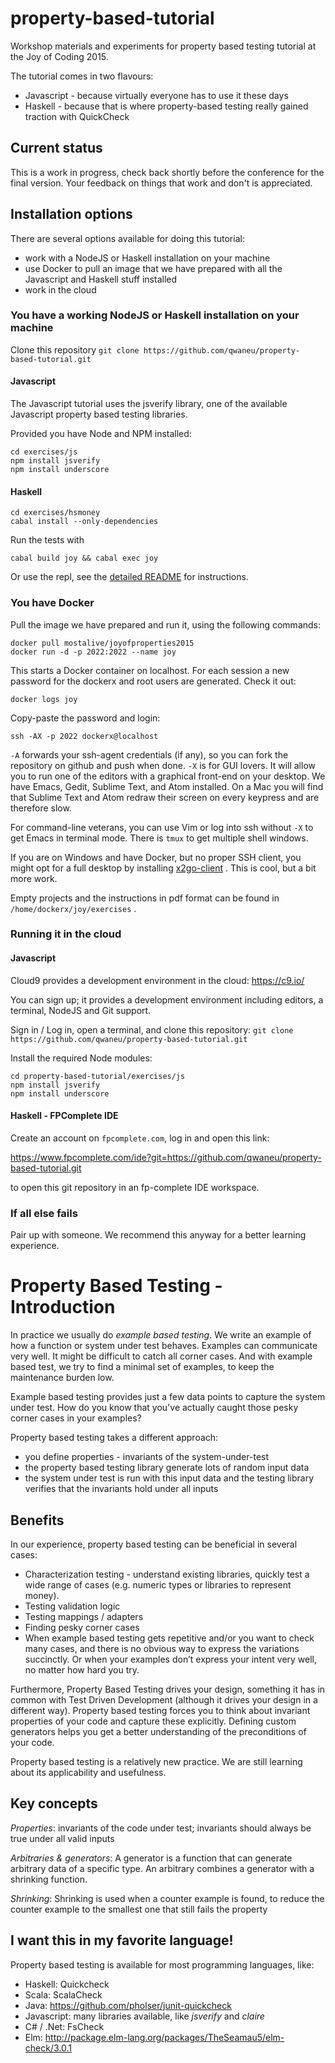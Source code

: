 # property-based-tutorial

Workshop materials and experiments for property based testing tutorial
at the Joy of Coding 2015.

The tutorial comes in two flavours:
- Javascript - because virtually everyone has to use it these days
- Haskell - because that is where property-based testing really gained traction with QuickCheck

## Current status

This is a work in progress, check back shortly before the conference for
the final version. Your feedback on things that work and don't is
appreciated.

## Installation options

There are several options available for doing this tutorial:
- work with a NodeJS or Haskell installation on your machine
- use Docker to pull an image that we have prepared with all the
  Javascript and Haskell stuff installed
- work in the cloud

### You have a working NodeJS or Haskell installation on your machine

Clone this repository 
`git clone https://github.com/qwaneu/property-based-tutorial.git`

#### Javascript

The Javascript tutorial uses the jsverify library, one of the available
Javascript property based testing libraries.

Provided you have Node and NPM installed:

```
cd exercises/js
npm install jsverify
npm install underscore
```

#### Haskell

```
cd exercises/hsmoney
cabal install --only-dependencies
```

Run the tests with
```
cabal build joy && cabal exec joy 
```

Or use the repl, see the [detailed README](exercises/hsmoney/README.md)
for instructions.

### You have Docker

Pull the image we have prepared and run it, using the following
commands:

```
docker pull mostalive/joyofproperties2015
docker run -d -p 2022:2022 --name joy
```

This starts a Docker container on localhost. For each session a new
password for the dockerx and root users are generated. Check it out:

```
docker logs joy
```

Copy-paste the password and login:

```
ssh -AX -p 2022 dockerx@localhost
```

`-A` forwards your ssh-agent credentials (if any), so you can fork the
repository on github and push when done. 
`-X` is for GUI lovers. It will allow you to run one of the editors with a graphical front-end
on your desktop. We have Emacs, Gedit, Sublime Text, and Atom installed.
On a Mac you will find that Sublime Text and Atom redraw their screen on
every keypress and are therefore slow. 

For command-line veterans, you can use Vim or log into ssh without `-X`
to get Emacs in terminal mode. There is `tmux` to get multiple
shell windows.

If you are on Windows and have Docker, but no proper SSH client, you might opt for a full desktop by
installing [x2go-client](http://wiki.x2go.org/doku.php/download:start) .
This is cool, but a bit more work.

Empty projects and the instructions in pdf format can be found in
`/home/dockerx/joy/exercises` .

### Running it in the cloud

#### Javascript 

Cloud9 provides a development environment in the cloud: https://c9.io/

You can sign up; it provides a development environment including
editors, a terminal, NodeJS and Git support. 

Sign in / Log in, open a terminal, and clone this repository:
`git clone https://github.com/qwaneu/property-based-tutorial.git`

Install the required Node modules:
```
cd property-based-tutorial/exercises/js
npm install jsverify
npm install underscore
```

#### Haskell - FPComplete IDE

Create an account on `fpcomplete.com`, log in and open this link:

https://www.fpcomplete.com/ide?git=https://github.com/qwaneu/property-based-tutorial.git

to open this git repository in an fp-complete IDE workspace. 

### If all else fails

Pair up with someone. We recommend this anyway for a better learning
experience.

# Property Based Testing - Introduction

In practice we usually do _example based testing_. We write an example
of how a function or system under test behaves. Examples can communicate
very well. It might be difficult to catch all corner cases. And with
example based test, we try to find a minimal set of examples, to keep
the maintenance burden low.

Example based testing provides just a few data points to capture the
system under test. How do you know that you've actually caught those
pesky corner cases in your examples?

Property based testing takes a different approach: 

- you define properties - invariants of the system-under-test
- the property based testing library generate lots of random input data
- the system under test is run with this input data and the testing
library verifies that the invariants hold under all inputs

## Benefits

In our experience, property based testing can be beneficial in several
cases:

- Characterization testing - understand existing libraries, quickly test a
wide range of cases (e.g. numeric types or libraries to represent
money).
- Testing validation logic
- Testing mappings / adapters
- Finding pesky corner cases
- When example based testing gets repetitive and/or you want to check many
cases, and there is no obvious way to express the variations succinctly.
Or when your examples don’t express your intent very well, no matter how
hard you try.

Furthermore, Property Based Testing drives your design, something it has
in common with Test Driven Development (although it drives your design
in a different way). Property based testing forces you to think about
invariant properties of your code and capture these explicitly. Defining
custom generators helps you get a better understanding of the
preconditions of your code.

Property based testing is a relatively new practice. We are still
learning about its applicability and usefulness.

## Key concepts

_Properties_: invariants of the code under test; invariants should always be true
under all valid inputs

_Arbitraries & generators_: A generator is a function that can generate arbitrary data of a specific
type. An arbitrary combines a generator with a shrinking function. 

_Shrinking_: Shrinking is used when a counter example is found, to reduce the counter
example to the smallest one that still fails the property

## I want this in my favorite language!

Property based testing is available for most programming languages,
like:

- Haskell: Quickcheck
- Scala: ScalaCheck
- Java: https://github.com/pholser/junit-quickcheck
- Javascript: many libraries available, like _jsverify_ and _claire_
- C# / .Net: FsCheck
- Elm: http://package.elm-lang.org/packages/TheSeamau5/elm-check/3.0.1

